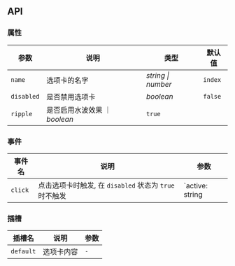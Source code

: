 ## API

### 属性

| 参数 | 说明 | 类型 | 默认值 | 
| --- | --- | --- | --- | 
| `name` | 选项卡的名字 | _string \| number_ | `index` |
| `disabled` | 是否禁用选项卡 | _boolean_ | `false` |
| `ripple` | 是否启用水波效果 ｜ _boolean_ | `true` |

### 事件

| 事件名 | 说明 | 参数 |
| --- | --- | --- |
| `click` | 点击选项卡时触发, 在 `disabled` 状态为 `true` 时不触发 | `active: string | number, event: Event` |

### 插槽

| 插槽名 | 说明 | 参数 |
| --- | --- | --- |
| `default` | 选项卡内容 | `-` |